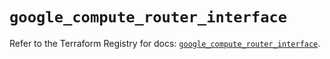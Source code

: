 # `google_compute_router_interface`

Refer to the Terraform Registry for docs: [`google_compute_router_interface`](https://registry.terraform.io/providers/hashicorp/google/6.8.0/docs/resources/compute_router_interface).

